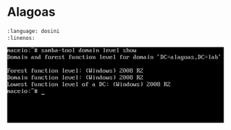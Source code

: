 # Alagoas

```{literalinclude} smb.conf
:language: dosini
:linenos:
```
![Saída do comando: samba-tool domain level show](./samba-tool-domain.png)